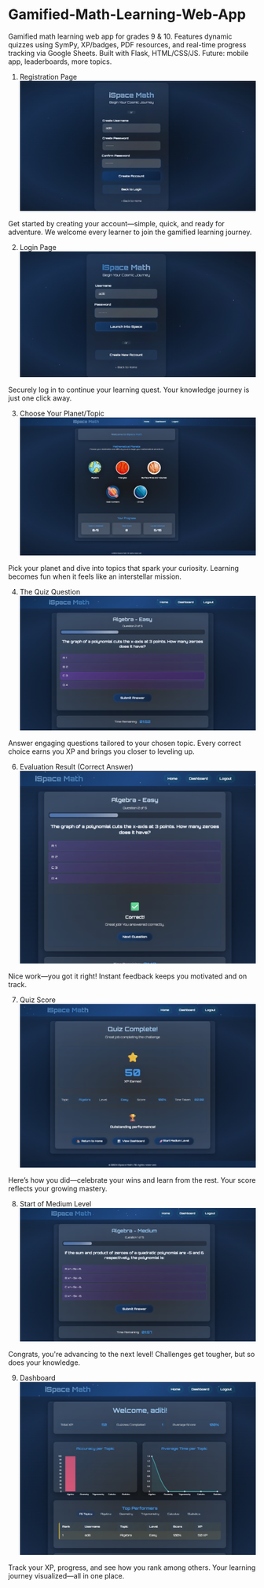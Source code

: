 # Gamified-Math-Learning-Web-App
Gamified math learning web app for grades 9 &amp; 10. Features dynamic quizzes using SymPy, XP/badges, PDF resources, and real-time progress tracking via Google Sheets. Built with Flask, HTML/CSS/JS. Future: mobile app, leaderboards, more topics.

1. Registration Page
![Registeration_page_img](https://github.com/AditiKMurthy/Gamified-Math-Learning-Web-App/blob/abf4e8504ae74e31e54f9dd0e27ad9e64cc058b2/1.%20register%20page.png)

Get started by creating your account—simple, quick, and ready for adventure.
We welcome every learner to join the gamified learning journey.


2. Login Page
![Login_page_img](https://github.com/AditiKMurthy/Gamified-Math-Learning-Web-App/blob/main/2.%20login%20page.png?raw=true)

Securely log in to continue your learning quest.
Your knowledge journey is just one click away.


3. Choose Your Planet/Topic
![Choose_topic_or_planet_img](https://github.com/AditiKMurthy/Gamified-Math-Learning-Web-App/blob/main/3.%20choose%20your%20planet.png?raw=true)

Pick your planet and dive into topics that spark your curiosity.
Learning becomes fun when it feels like an interstellar mission.


4. The Quiz Question
![Quiz_question_img](https://github.com/AditiKMurthy/Gamified-Math-Learning-Web-App/blob/main/4.%20quiz.png?raw=true)

Answer engaging questions tailored to your chosen topic.
Every correct choice earns you XP and brings you closer to leveling up.


6. Evaluation Result (Correct Answer)
![Correct_answer_evaluation_img](https://github.com/AditiKMurthy/Gamified-Math-Learning-Web-App/blob/main/5.%20quiz%20answer.png?raw=true)

Nice work—you got it right!
Instant feedback keeps you motivated and on track.


7. Quiz Score
![Quiz_score_img](https://github.com/AditiKMurthy/Gamified-Math-Learning-Web-App/blob/main/6.%20quiz%20score.png?raw=true)

Here’s how you did—celebrate your wins and learn from the rest.
Your score reflects your growing mastery.


8. Start of Medium Level
![Next_level_start_img](https://github.com/AditiKMurthy/Gamified-Math-Learning-Web-App/blob/main/7.%20quiz-medium.png?raw=true)

Congrats, you're advancing to the next level!
Challenges get tougher, but so does your knowledge.


9. Dashboard
![Dashboard_summary_img](https://github.com/AditiKMurthy/Gamified-Math-Learning-Web-App/blob/main/8.%20dashboard.png?raw=true)

Track your XP, progress, and see how you rank among others.
Your learning journey visualized—all in one place.
 
